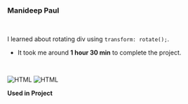 ### Manideep Paul 

<br>


I learned about rotating div using `transform: rotate();`. 

- It took me around **1 hour 30 min** to complete the project.

<br>

![HTML](https://img.shields.io/badge/-HTML-D4F6CC?logo=HTML5)
![HTML](https://img.shields.io/badge/-CSS%20-1572B6?logo=CSS3)

**Used in Project**